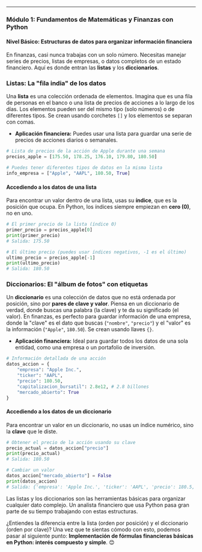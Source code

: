 
-----

### Módulo 1: Fundamentos de Matemáticas y Finanzas con Python

#### Nivel Básico: Estructuras de datos para organizar información financiera

En finanzas, casi nunca trabajas con un solo número. Necesitas manejar series de precios, listas de empresas, o datos completos de un estado financiero. Aquí es donde entran las **listas** y los **diccionarios**.

### Listas: La "fila india" de los datos

Una **lista** es una colección ordenada de elementos. Imagina que es una fila de personas en el banco o una lista de precios de acciones a lo largo de los días. Los elementos pueden ser del mismo tipo (solo números) o de diferentes tipos. Se crean usando corchetes `[]` y los elementos se separan con comas.

  * **Aplicación financiera:** Puedes usar una lista para guardar una serie de precios de acciones diarios o semanales.

<!-- end list -->

```python
# Lista de precios de la acción de Apple durante una semana
precios_apple = [175.50, 178.25, 176.10, 179.80, 180.50]

# Puedes tener diferentes tipos de datos en la misma lista
info_empresa = ["Apple", "AAPL", 180.50, True]
```

#### Accediendo a los datos de una lista

Para encontrar un valor dentro de una lista, usas su **índice**, que es la posición que ocupa. En Python, los índices siempre empiezan en **cero (0)**, no en uno.

```python
# El primer precio de la lista (índice 0)
primer_precio = precios_apple[0]
print(primer_precio)
# Salida: 175.50

# El último precio (puedes usar índices negativos, -1 es el último)
ultimo_precio = precios_apple[-1]
print(ultimo_precio)
# Salida: 180.50
```

### Diccionarios: El "álbum de fotos" con etiquetas

Un **diccionario** es una colección de datos que no está ordenada por posición, sino por **pares de clave y valor**. Piensa en un diccionario de verdad, donde buscas una palabra (la clave) y te da su significado (el valor). En finanzas, es perfecto para guardar información de una empresa, donde la "clave" es el dato que buscas (`"nombre"`, `"precio"`) y el "valor" es la información (`"Apple"`, `180.50`). Se crean usando llaves `{}`.

  * **Aplicación financiera:** Ideal para guardar todos los datos de una sola entidad, como una empresa o un portafolio de inversión.

<!-- end list -->

```python
# Información detallada de una acción
datos_accion = {
    "empresa": "Apple Inc.",
    "ticker": "AAPL",
    "precio": 180.50,
    "capitalizacion_bursatil": 2.8e12, # 2.8 billones
    "mercado_abierto": True
}
```

#### Accediendo a los datos de un diccionario

Para encontrar un valor en un diccionario, no usas un índice numérico, sino la **clave** que le diste.

```python
# Obtener el precio de la acción usando su clave
precio_actual = datos_accion["precio"]
print(precio_actual)
# Salida: 180.50

# Cambiar un valor
datos_accion["mercado_abierto"] = False
print(datos_accion)
# Salida: {'empresa': 'Apple Inc.', 'ticker': 'AAPL', 'precio': 180.5, 'capitalizacion_bursatil': 2800000000000.0, 'mercado_abierto': False}
```

Las listas y los diccionarios son las herramientas básicas para organizar cualquier dato complejo. Un analista financiero que usa Python pasa gran parte de su tiempo trabajando con estas estructuras.

¿Entiendes la diferencia entre la lista (orden por posición) y el diccionario (orden por clave)? Una vez que te sientas cómodo con esto, podemos pasar al siguiente punto: **Implementación de fórmulas financieras básicas en Python: interés compuesto y simple**. 😊
